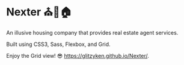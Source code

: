 # Nexter ⛪🏡🏠

An illusive housing company that provides real estate agent services.

Built using CSS3, Sass, Flexbox, and Grid.

Enjoy the Grid view! 😎 https://glitzyken.github.io/Nexter/.
